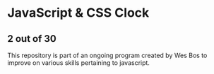 # JavaScript & CSS Clock
## 2 out of 30
This repository is part of an ongoing program created by Wes Bos to improve on various skills pertaining to javascript.
